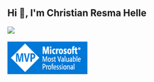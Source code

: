 ## Hi 👋, I'm Christian Resma Helle

![](https://github-readme-stats.vercel.app/api?username=christianhelle&show_icons=true&locale=en&count_private=true)

[![](https://github.com/christianhelle/christianhelle/raw/main/MVP_Badge_Horizontal_Preferred_Blue3005_RGB.jpg)](https://mvp.microsoft.com/en-us/PublicProfile/5004822)
